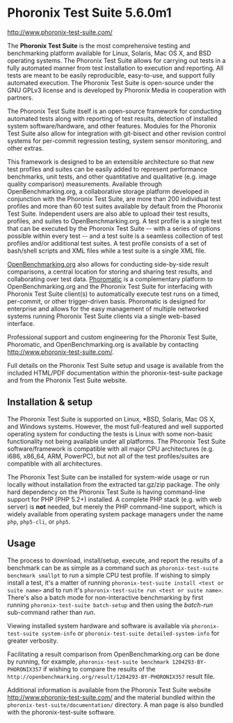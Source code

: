 # Phoronix Test Suite 5.6.0m1
http://www.phoronix-test-suite.com/

The **Phoronix Test Suite** is the most comprehensive testing and benchmarking
platform available for Linux, Solaris, Mac OS X, and BSD operating systems. The
Phoronix Test Suite allows for carrying out tests in a fully automated manner
from test installation to execution and reporting. All tests are meant to be
easily reproducible, easy-to-use, and support fully automated execution. The
Phoronix Test Suite is open-source under the GNU GPLv3 license and is developed
by Phoronix Media in cooperation with partners.

The Phoronix Test Suite itself is an open-source framework for conducting
automated tests along with reporting of test results, detection of installed
system software/hardware, and other features. Modules for the Phoronix Test
Suite also allow for integration with git-bisect and other revision control
systems for per-commit regression testing, system sensor monitoring, and other
extras.

This framework is designed to be an extensible architecture so that new test
profiles and suites can be easily added to represent performance benchmarks,
unit tests, and other quantitative and qualitative (e.g. image quality
comparison) measurements. Available through OpenBenchmarking.org, a
collaborative storage platform developed in conjunction with the Phoronix Test
Suite, are more than 200 individual test profiles and more than 60 test suites
available by default from the Phoronix Test Suite. Independent users are also
able to upload their test results, profiles, and suites to OpenBenchmarking.org.
A test profile is a single test that can be executed by the Phoronix Test Suite
-- with a series of options possible within every test -- and a test suite is a
seamless collection of test profiles and/or additional test suites. A test
profile consists of a set of bash/shell scripts and XML files while a test suite
is a single XML file.

[OpenBenchmarking.org](http://www.openbenchmarking.org/) also allows for
conducting side-by-side result comparisons, a central location for storing and
sharing test results, and collaborating over test data. [Phoromatic](http://www.phoromatic.com/)
is a complementary platform to OpenBenchmarking.org
and the Phoronix Test Suite for interfacing with Phoronix Test Suite client(s)
to automatically execute test runs on a timed, per-commit, or other
trigger-driven basis. Phoromatic is designed for enterprise and allows for the
easy management of multiple networked systems running Phoronix Test Suite
clients via a single web-based interface.

Professional support and custom engineering for the Phoronix Test Suite,
Phoromatic, and OpenBenchmarking.org is available by contacting
<http://www.phoronix-test-suite.com/>.

Full details on the Phoronix Test Suite setup and usage is available from the
included HTML/PDF documentation within the phoronix-test-suite package and from
the Phoronix Test Suite website.

## Installation & setup

The Phoronix Test Suite is supported on Linux, *BSD, Solaris, Mac OS X, and
Windows systems. However, the most full-featured and well supported operating
system for conducting the tests is Linux with some non-basic functionality not
being available under all platforms. The Phoronix Test Suite software/framework
is compatible with all major CPU architectures (e.g. i686, x86_64, ARM,
PowerPC), but not all of the test profiles/suites are compatible with all
architectures.

The Phoronix Test Suite can be installed for system-wide usage or run locally
without installation from the extracted tar.gz/zip package. The only hard
dependency on the Phoronix Test Suite is having command-line support for PHP
(PHP 5.2+) installed. A complete PHP stack (e.g. with web server) is **not** needed,
but merely the PHP command-line support, which is widely available from
operating system package managers under the name `php`, `php5-cli`, or `php5`.

## Usage

The process to download, install/setup, execute, and report the results of a
benchmark can be as simple as a command such as `phoronix-test-suite benchmark
smallpt` to run a simple CPU test profile. If wishing to simply install a test,
it's a matter of running `phoronix-test-suite install <test or suite name>` and
to run it's `phoronix-test-suite run <test or suite name>`. There's also a batch
mode for non-interactive benchmarking by first running `phoronix-test-suite
batch-setup` and then using the *batch-run* sub-command rather than *run*.

Viewing installed system hardware and software is available via
`phoronix-test-suite system-info` or `phoronix-test-suite detailed-system-info`
for greater verbosity.

Facilitating a result comparison from OpenBenchmarking.org can be done by
running, for example, `phoronix-test-suite benchmark 1204293-BY-PHORONIX357` if
wishing to compare the results of the
`http://openbenchmarking.org/result/1204293-BY-PHORONIX357` result file.

Additional information is available from the Phoronix Test Suite website
<http://www.phoronix-test-suite.com/> and the material bundled within the
`phoronix-test-suite/documentation/` directory. A man page is also bundled with
the phoronix-test-suite software.

